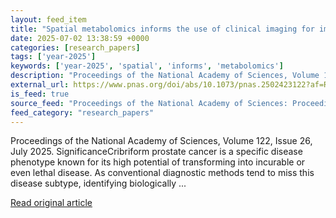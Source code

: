 ```yaml
---
layout: feed_item
title: "Spatial metabolomics informs the use of clinical imaging for improved detection of cribriform prostate cancer"
date: 2025-07-02 13:38:59 +0000
categories: [research_papers]
tags: ['year-2025']
keywords: ['year-2025', 'spatial', 'informs', 'metabolomics']
description: "Proceedings of the National Academy of Sciences, Volume 122, Issue 26, July 2025"
external_url: https://www.pnas.org/doi/abs/10.1073/pnas.2502423122?af=R
is_feed: true
source_feed: "Proceedings of the National Academy of Sciences: Proceedings of the National Academy of Sciences: Table of Contents"
feed_category: "research_papers"
---
```


Proceedings of the National Academy of Sciences, Volume 122, Issue 26, July 2025. SignificanceCribriform prostate cancer is a specific disease phenotype known for its high potential of transforming into incurable or even lethal disease. As conventional diagnostic methods tend to miss this disease subtype, identifying biologically ...

[Read original article](https://www.pnas.org/doi/abs/10.1073/pnas.2502423122?af=R)
